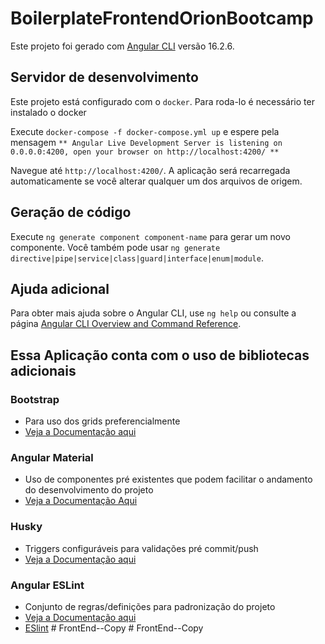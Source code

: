 # BoilerplateFrontendOrionBootcamp

Este projeto foi gerado com [Angular CLI](https://github.com/angular/angular-cli) versão 16.2.6.

## Servidor de desenvolvimento

Este projeto está configurado com o `docker`. Para roda-lo é necessário ter instalado o docker

Execute `docker-compose -f docker-compose.yml up` e espere pela mensagem `** Angular Live Development Server is listening on 0.0.0.0:4200, open your browser on http://localhost:4200/ **`

Navegue até `http://localhost:4200/`. A aplicação será recarregada automaticamente se você alterar qualquer um dos arquivos de origem.

## Geração de código

Execute `ng generate component component-name` para gerar um novo componente. Você também pode usar `ng generate directive|pipe|service|class|guard|interface|enum|module`.

## Ajuda adicional

Para obter mais ajuda sobre o Angular CLI, use `ng help` ou consulte a página [Angular CLI Overview and Command Reference](https://angular.io/cli).

## Essa Aplicação conta com o uso de bibliotecas adicionais

### Bootstrap

- Para uso dos grids preferencialmente
- [Veja a Documentação aqui](https://getbootstrap.com/docs/5.2/getting-started/introduction/)

### Angular Material

- Uso de componentes pré existentes que podem facilitar o andamento do desenvolvimento do projeto
- [Veja a Documentação Aqui](https://material.angular.io/components/categories)

### Husky

- Triggers configuráveis para validações pré commit/push
- [Veja a Documentação aqui](https://typicode.github.io/husky/getting-started.html#getting-started)

### Angular ESLint

- Conjunto de regras/definições para padronização do projeto
- [Veja a Documentação aqui](https://github.com/angular-eslint/angular-eslint#angular-eslint)
- [ESlint](https://github.com/typescript-eslint/typescript-eslint)
#   F r o n t E n d - - C o p y  
 #   F r o n t E n d - - C o p y  
 